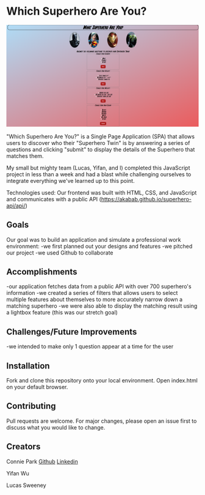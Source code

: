 # Which Superhero Are You?
![What Superhero Are You?](superhero-spa.png)

"Which Superhero Are You?" is a Single Page Application (SPA) that allows users to discover who their "Superhero Twin" is by answering a series of questions and clicking "submit" to display the details of the Superhero that matches them.

My small but mighty team (Lucas, Yifan, and I) completed this JavaScript project in less than a week and had a blast while challenging ourselves to integrate everything we've learned up to this point.

Technologies used: Our frontend was built with HTML, CSS, and JavaScript and communicates with a public API (https://akabab.github.io/superhero-api/api/)

## Goals
Our goal was to build an application and simulate a professional work environment:
-we first planned out your designs and features
-we pitched our project
-we used Github to collaborate

## Accomplishments
-our application fetches data from a public API with over 700 superhero's information
-we created a series of filters that allows users to select multiple features about themselves to more accurately narrow down a matching superhero
-we were also able to display the matching result using a lightbox feature (this was our stretch goal)

## Challenges/Future Improvements
-we intended to make only 1 question appear at a time for the user

## Installation

Fork and clone this repository onto your local environment. Open index.html on your default browser. 

## Contributing
Pull requests are welcome. For major changes, please open an issue first to discuss what you would like to change.

Creators
---
Connie Park [Github](https://github.com/conniedc1206)     [Linkedin](https://www.linkedin.com/in/conniepark2)

Yifan Wu

Lucas Sweeney
